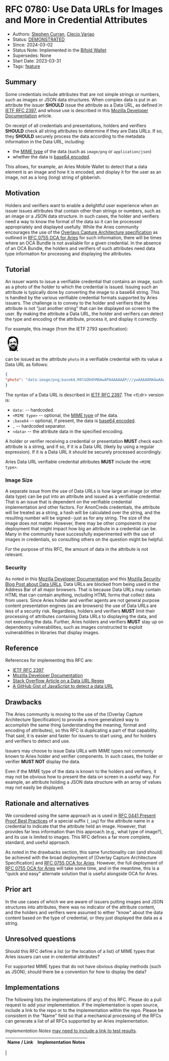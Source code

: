 # RFC 0780: Use Data URLs for Images and More in Credential Attributes

- Authors: [Stephen Curran](swcurran@cloudcompass.ca), [Clecio Varjao](clecio.varjao@gov.bc.ca)
- Status: [DEMONSTRATED](/README.md#demonstrated)
- Since: 2024-03-02
- Status Note: Implemented in the [Bifold Wallet](https://github.com/openwallet-foundation/bifold-wallet)
- Supersedes: None
- Start Date: 2023-03-31
- Tags: [feature](/tags.md#feature)

## Summary

Some credentials include attributes that are not simple strings or numbers, such
as images or JSON data structures. When complex data is put in an attribute
the issuer **SHOULD** issue the attribute as a Data URL, as defined in [IETF RFC 2397], and whose use
is described in this [Mozilla Developer Documentation] article.

[IETF RFC 2397]: https://datatracker.ietf.org/doc/rfc2397/
[Mozilla Developer Documentation]: https://developer.mozilla.org/en-US/docs/Web/HTTP/Basics_of_HTTP/Data_URLs

On receipt of all credentials and presentations, holders and verifiers
**SHOULD** check all string attributes to determine if they are Data URLs. If
so, they **SHOULD** securely process the data according to the metadata
information in the Data URL, including:

- the [MIME type] of the data (such as `image/png` or `application/json`)
- whether the data is [base64 encoded].

[base64 encoded]: https://datatracker.ietf.org/doc/rfc4648/
[MIME type]: https://www.ucolick.org/~sla/fits/mime/inetstds.html

This allows, for example, an Aries Mobile Wallet to detect that a data element
is an image and how it is encoded, and display it for the user as an image,
not as a long (long) string of gibberish.

## Motivation

Holders and verifiers want to enable a delightful user experience when an issuer
issues attributes that contain other than strings or numbers, such as an
image or a JSON data structure. In such cases, the holder and
verifiers need a way to know the format of the data so it can be processed
appropriately and displayed usefully. While the Aries community encourages the
use of the [Overlays Capture Architecture specification] as outlined
in [RFC 0755 OCA for Aries] for such information, there will be times where an
OCA Bundle is not available for a given credential. In the absence of an OCA Bundle, the holders and verifiers of
such attributes need data type information for processing and displaying the attributes.

[Overlays Capture Architecture specification]: https://oca.colossi.network/specification/
[RFC 0755 OCA for Aries]: https://github.com/swcurran/aries-rfcs/blob/oca4aries/features/0755-oca-for-aries/README.md

## Tutorial

An issuer wants to issue a verifiable credential that contains an image, such as
a photo of the holder to which the credential is issued. Issuing such an
attribute is typically done by converting the image to a base64 string. This is
handled by the various verifiable credential formats supported by Aries issuers.
The challenge is to convey to the holder and verifiers that the attribute is not
"just another string" that can be displayed on screen to the user. By making the
attribute a Data URL, the holder and verifiers can detect the type and encoding
of the attribute, process it, and display it correctly.

For example, this image (from the IETF 2793 specification):

![](photo.png)

can be issued as the attribute `photo` in a verifiable credential with its value a Data URL as follows:

```json
{
"photo": "data:image/png;base64,R0lGODdhMAAwAPAAAAAAAP///ywAAAAAMAAwAAAC8IyPqcvt3wCcDkiLc7C0qwyGHhSWpjQu5yqmCYsapyuvUUlvONmOZtfzgFzByTB10QgxOR0TqBQejhRNzOfkVJ+5YiUqrXF5Y5lKh/DeuNcP5yLWGsEbtLiOSpa/TPg7JpJHxyendzWTBfX0cxOnKPjgBzi4diinWGdkF8kjdfnycQZXZeYGejmJlZeGl9i2icVqaNVailT6F5iJ90m6mvuTS4OK05M0vDk0Q4XUtwvKOzrcd3iq9uisF81M1OIcR7lEewwcLp7tuNNkM3uNna3F2JQFo97Vriy/Xl4/f1cf5VWzXyym7PHhhx4dbgYKAAA7"
}
```

The syntax of a Data URL is described in [IETF RFC 2397]. The \<tl;dr> version is:

- `data:` -- hardcoded.
- `<MIME type>` -- optional, the [MIME type] of the data.
- `;base64` -- optional, if present, the data is [base64 encoded].
- `,` -- hardcoded separator.
- `<data>` -- the attribute data in the specified encoding.

A holder or verifier receiving a credential or presentation **MUST** check
each attribute is a string, and if so, if it is a Data URL (likely by using a
regular expression). If it is a Data URL it should be securely processed
accordingly.

Aries Data URL verifiable credential attributes **MUST** include the `<MIME type>`.

### Image Size

A separate issue from the use of Data URLs is how large an image (or other data
type) can be put into an attribute and issued as a verifiable credential. That
is an issue that is dependent on the verifiable credential implementation and
other factors. For AnonCreds credentials, the attribute will be treated as a
string, a hash will be calculated over the string, and the resulting number will
be signed--just as for any string. The size of the image does not matter.
However, there may be other components in your deployment that might impact how
big an attribute in a credential can be. Many in the community have successfully
experimented with the use of images in credentials, so consulting others on the
question might be helpful.

For the purpose of this RFC, the amount of data in the attribute is not
relevant.

### Security

As noted in this [Mozilla Developer Documentation] and this [Mozilla Security
Blog Post about Data URLs], Data URLs are blocked from being used in the Address
Bar of all major browsers. That is because Data URLs may contain HTML that can
contain anything, including HTML forms that collect data from users. Since Aries
holder and verifier agents are not general purpose content presentation engines
(as are browsers) the use of Data URLs are less of a security risk. Regardless,
holders and verifiers **MUST** limit their processing of attributes containing
Data URLs to displaying the data, and not executing the data. Further, Aries
holders and verifiers **MUST** stay up on dependency vulnerabilities, such as
images constructed to exploit vulnerabilities in libraries that display images.

[Mozilla Security Blog Post about Data URLs]: https://blog.mozilla.org/security/2017/11/27/blocking-top-level-navigations-data-urls-firefox-59/

## Reference

References for implementing this RFC are:

- [IETF RFC 2397]
- [Mozilla Developer Documentation]
- [Stack Overflow Article on a Data URL Regex](https://stackoverflow.com/questions/5714281/regex-to-parse-image-data-uri)
- [A GitHub Gist of JavaScript to detect a data URL](https://gist.github.com/bgrins/6194623)

## Drawbacks

The Aries community is moving to the use of the [Overlay Capture Architecture
Specification] to provide a more generalized way to accomplish the same thing
(understanding the meaning, format and encoding of attributes), so this RFC is
duplicating a part of that capability. That said, it is easier and faster for
issuers to start using, and for holders and verifiers to detect and use.

Issuers may choose to issue Data URLs with MIME types not commonly known to
Aries holder and verifier components. In such cases, the holder or verifier
**MUST NOT** display the data.

Even if the MIME type of the data is known to the holders and verifiers, it may
not be obvious how to present the data on screen in a useful way. For example,
an attribute holding a JSON data structure with an array of values may not
easily be displayed.

## Rationale and alternatives

We considered using the same approach as is used in [RFC 0441 Present Proof Best
Practices](../../concepts/0441-present-proof-best-practices/README.md#dates-and-predicates)
of a special suffix (`_img`) for the attribute name in a credential to indicate that
the attribute held an image. However, that provides far less information than this
approach (e.g., what type of image?), and its use is limited to images. This RFC
defines a far more complete, standard, and useful approach.

As noted in the drawbacks section, this same functionality can (and should) be
achieved with the broad deployment of [Overlay Capture Architecture
Specification] and [RFC 0755 OCA for Aries]. However, the full deployment of
[RFC 0755 OCA for Aries] will take some time, and in the meantime, this is a
"quick and easy" alternate solution that is useful alongside OCA for Aries.

## Prior art

In the use cases of which we are aware of issuers putting images and JSON
structures into attributes, there was no indicator of the attribute content, and
the holders and verifiers were assumed to either "know" about the data content
based on the type of credential, or they just displayed the data as a string.

## Unresolved questions

Should this RFC define a list (or the location of a list) of MIME types that
Aries issuers can use in credential attributes?

For supported MIME types that do not have obvious display methods (such as
JSON), should there be a convention for how to display the data?

## Implementations

The following lists the implementations (if any) of this RFC. Please do a pull request to add your implementation. If the implementation is open source, include a link to the repo or to the implementation within the repo. Please be consistent in the "Name" field so that a mechanical processing of the RFCs can generate a list of all RFCs supported by an Aries implementation.

*Implementation Notes* [may need to include a link to test results](/README.md#accepted).

Name / Link | Implementation Notes
--- | ---
 | 

